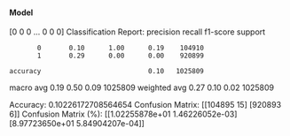 #### Model
[0 0 0 ... 0 0 0]
Classification Report:
              precision    recall  f1-score   support

           0       0.10      1.00      0.19    104910
           1       0.29      0.00      0.00    920899

    accuracy                           0.10   1025809
   macro avg       0.19      0.50      0.09   1025809
weighted avg       0.27      0.10      0.02   1025809

Accuracy: 0.10226172708564654
Confusion Matrix:
[[104895     15]
 [920893      6]]
Confusion Matrix (%):
[[1.02255878e+01 1.46226052e-03]
 [8.97723650e+01 5.84904207e-04]]
